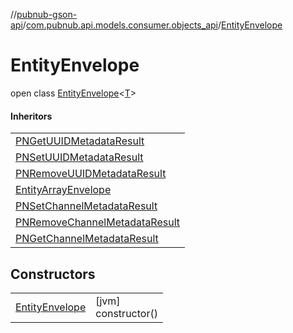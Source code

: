 //[pubnub-gson-api](../../../index.md)/[com.pubnub.api.models.consumer.objects_api](../index.md)/[EntityEnvelope](index.md)

# EntityEnvelope

open class [EntityEnvelope](index.md)&lt;[T](index.md)&gt;

#### Inheritors

| |
|---|
| [PNGetUUIDMetadataResult](../../com.pubnub.api.models.consumer.objects_api.uuid/-p-n-get-u-u-i-d-metadata-result/index.md) |
| [PNSetUUIDMetadataResult](../../com.pubnub.api.models.consumer.objects_api.uuid/-p-n-set-u-u-i-d-metadata-result/index.md) |
| [PNRemoveUUIDMetadataResult](../../com.pubnub.api.models.consumer.objects_api.uuid/-p-n-remove-u-u-i-d-metadata-result/index.md) |
| [EntityArrayEnvelope](../-entity-array-envelope/index.md) |
| [PNSetChannelMetadataResult](../../com.pubnub.api.models.consumer.objects_api.channel/-p-n-set-channel-metadata-result/index.md) |
| [PNRemoveChannelMetadataResult](../../com.pubnub.api.models.consumer.objects_api.channel/-p-n-remove-channel-metadata-result/index.md) |
| [PNGetChannelMetadataResult](../../com.pubnub.api.models.consumer.objects_api.channel/-p-n-get-channel-metadata-result/index.md) |

## Constructors

| | |
|---|---|
| [EntityEnvelope](-entity-envelope.md) | [jvm]<br>constructor() |
